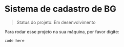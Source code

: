 <h1>Sistema de cadastro de BG</h1>

> Status do projeto: Em desenvolvimento

Para rodar esse projeto na sua máquina, por favor digite:

```
code here
```
